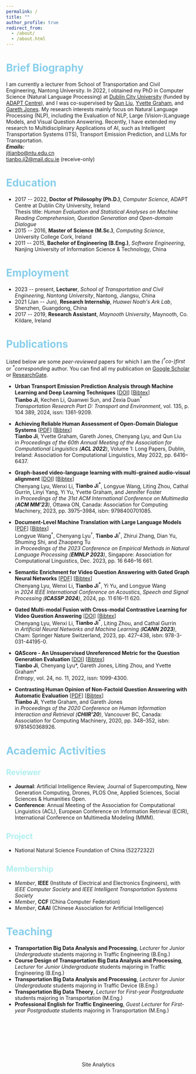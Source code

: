```yaml
---
permalink: /
title: ""
author_profile: true
redirect_from: 
  - /about/
  - /about.html
---
```



# <font style="color: #87CEEB">Brief Biography</font>

I am currently a lecturer from School of Transportation and Civil Engineering, Nantong University. In 2022, I obtained my PhD in Computer Science (Natural Language Processing) at [Dublin City University](https://www.dcu.ie/) (funded by [ADAPT Centre](https://www.adaptcentre.ie/)), and I was co-supervised by [Qun Liu](https://liuquncn.github.io/index_en.html), [Yvette Graham](https://www.tcd.ie/scss/people/academic-staff/ygraham/), and [Gareth Jones](https://www.dcu.ie/computing/people/gareth-jones). My research interests mainly focus on Natural Language Processing (NLP), including the Evaluation of NLP, Large (Vision-)Language Models, and Visual Question Answering. Recently, I have extended my research to Multidisciplinary Applications of AI, such as Intelligent Transportation Systems (ITS), Transport Emission Prediction, and LLMs for Transportation.  
***Emails:***  
jitianbo@ntu.edu.cn  
tianbo.ji2@mail.dcu.ie (receive-only)


# <font style="color: #87CEEB">Education</font>

* 2017 -- 2022, **Doctor of Philosophy (Ph.D.)**, *Computer Science*, ADAPT Centre at Dublin City University, Ireland  
Thesis title: *Human Evaluation and Statistical Analyses on Machine Reading Comprehension, Question Generation and Open-domain Dialogue*
* 2015 -- 2016, **Master of Science (M.Sc.)**, *Computing Science*, University College Cork, Ireland  
* 2011 -- 2015, **Bachelor of Engineering (B.Eng.)**, *Software Engineering*, Nanjing University of Information Science & Technology, China

# <font style="color: #87CEEB">Employment</font>

* 2023 -- present, **Lecturer**, *School of Transportation and Civil Engineering, Nantong University*, Nantong, Jiangsu, China
* 2021 (Jan -- Jun), **Research Internship**, *Huawei Noah's Ark Lab*, Shenzhen, Guangdong, China
* 2017 -- 2019, **Research Assistant**, *Maynooth University*, Maynooth, Co. Kildare, Ireland


# <font style="color: #87CEEB">Publications</font>

Listed below are some *peer-reviewed* papers for which I am the *(<sup>†</sup>co-)first* or *<sup>\*</sup>corresponding* author. You can find all my publication on [Google Scholar](https://scholar.google.com/citations?user=mLc1OxUAAAAJ&hl=en) or [ResearchGate](https://www.researchgate.net/profile/Tianbo-Ji).  
<!-- **Corresponding Author*  
*†Equal Contribution* -->

<!-- * **Utilizing the Internet of Things and Big Data for Traffic Management: The Role of Physical Network Systems and Collaborative Signal Light Control**   [[DOI](https://doi.org/)] [[Bibtex](/publications/bibtex/tits2024.bib)]   
**Tianbo Ji**, Quanwei Sun, Kechen Li, and Zexia Duan\*  
*IEEE Transactions on Intelligent Transportation Systems* -->

<!-- * **A Framework for Explainable Toxic Language Detection in Online Game Conversations via Distilling GPT-4** [[DOI](https://doi.org/)] [[Bibtex](/publications/bibtex/asc2025.bib)]   
**Tianbo Ji**, Quanwei Sun, Peng Cheng, Kechen Li, Zexia Duan\*, Chenyang Lyu, Peng Ping, and Zhichao Cao  
*Applied Soft Computing* -->

<!-- * **Adaptive traffic signal control for energy efficiency using deep learning and consumer electronics**   [[DOI](https://doi.org/)] [[Bibtex](/publications/bibtex/tce2025.bib)]   
**Tianbo Ji**, Peng Cheng, Kechen Li, Zhichao Cao, Zexia Duan\*, and Chenyang Lyu  
*IEEE Transactions on Consumer Electronics* -->

<!-- * **Assessing the Impact of Super Typhoon on Terrestrial Ecosystems in Eastern Coastal China: A Case Study of Typhoon Lekima**  [[DOI](https://doi.org/)] [[Bibtex](/publications/bibtex/ijde2025.bib)]   
Zexia Duan, Yichi Zhang, Sihui Fan, and **Tianbo Ji\***  
*International Journal of Digital Earth* -->

<!-- * **Large Language Models as Path Planners: Exploring Obstacle-Aware Navigation Capabilities**  [[DOI](https://doi.org/)] [[Bibtex](/publications/bibtex/cee2025.bib)]   
Kechen Li, Mengyu Zhu, Yaotian Tao, and **Tianbo Ji\***   
*Computers & Electrical Engineering* -->


* **Urban Transport Emission Prediction Analysis through Machine Learning and Deep Learning Techniques** [[DOI](https://doi.org/10.1016/j.trd.2024.104389)] [[Bibtex](/publications/bibtex/trd2024.bib)]  
**Tianbo Ji**, Kechen Li, Quanwei Sun, and Zexia Duan<sup>\*</sup>   
*Transportation Research Part D: Transport and Environment*, vol. 135, p. 104 389, 2024, issn: 1361-9209.

* **Achieving Reliable Human Assessment of Open-Domain Dialogue Systems** [[PDF](https://aclanthology.org/2022.acl-long.445.pdf)] [[Bibtex](/publications/bibtex/acl2022.bib)]   
**Tianbo Ji**, Yvette Graham, Gareth Jones, Chenyang Lyu, and Qun Liu  
in *Proceedings of the 60th Annual Meeting of the Association for Computational Linguistics (**ACL 2022**)*, Volume 1: Long Papers, Dublin, Ireland: Association for Computational Linguistics, May 2022, pp. 6416–6437. 

* **Graph-based video-language learning with multi-grained audio-visual alignment**  [[DOI](https://doi.org/10.1145/3581783.3612132)] [[Bibtex](/publications/bibtex/acmmm2023.bib)]   
Chenyang Lyu, Wenxi Li, **Tianbo Ji<sup>\*</sup>**, Longyue Wang, Liting Zhou, Cathal Gurrin, Linyi Yang, Yi Yu, Yvette Graham, and Jennifer Foster  
in *Proceedings of the 31st ACM International Conference on Multimedia (**ACM MM'23**)*, Ottawa ON, Canada: Association for Computing Machinery, 2023, pp. 3975–3984, isbn: 9798400701085. 

* **Document-Level Machine Translation with Large Language Models** [[PDF](https://aclanthology.org/2023.emnlp-main.1036.pdf)] [[Bibtex](/publications/bibtex/emnlp2023.bib)]   
Longyue Wang<sup>†</sup>, Chenyang Lyu<sup>†</sup>, **Tianbo Ji**<sup>†</sup>, Zhirui Zhang, Dian Yu, Shuming Shi, and Zhaopeng Tu  
in *Proceedings of the 2023 Conference on Empirical Methods in Natural Language Processing (**EMNLP 2023**)*, Singapore: Association for Computational Linguistics, Dec. 2023, pp. 16 646–16 661.

* **Semantic Enrichment for Video Question Answering with Gated Graph Neural Networks**  [[PDF](https://ieeexplore.ieee.org/stamp/stamp.jsp?tp=&arnumber=10447275)] [[Bibtex](/publications/bibtex/icassp2024.bib)]   
Chenyang Lyu, Wenxi Li, **Tianbo Ji<sup>\*</sup>**, Yi Yu, and Longyue Wang  
in *2024 IEEE International Conference on Acoustics, Speech and Signal Processing (**ICASSP 2024**)*, 2024, pp. 11 616–11 620.

* **Gated Multi-modal Fusion with Cross-modal Contrastive Learning for Video Question Answering** [[DOI](https://doi.org/10.1007/978-3-031-44195-0_35)] [[Bibtex](/publications/bibtex/icann2023.bib)]   
Chenyang Lyu, Wenxi Li, **Tianbo Ji<sup>\*</sup>**, Liting Zhou, and Cathal Gurrin  
in *Artificial Neural Networks and Machine Learning (**ICANN 2023**)*, Cham: Springer Nature Switzerland, 2023, pp. 427–438, isbn: 978-3-031-44195-0.

* **QAScore - An Unsupervised Unreferenced Metric for the Question Generation Evaluation** [[DOI](https://doi.org/10.3390/e24111514)] [[Bibtex](/publications/bibtex/entropy.bib)]   
**Tianbo Ji**, Chenyang Lyu*, Gareth Jones, Liting Zhou, and Yvette Graham*  
*Entropy*, vol. 24, no. 11, 2022, issn: 1099-4300.

* **Contrasting Human Opinion of Non-Factoid Question Answering with Automatic Evaluation** [[PDF](https://dl.acm.org/doi/pdf/10.1145/3343413.3377996)] [[Bibtex](/publications/bibtex/chiir2020.bib)]   
**Tianbo Ji**, Yvette Graham, and Gareth Jones  
in *Proceedings of the 2020 Conference on Human Information Interaction and Retrieval (**CHIIR'20**)*, Vancouver BC, Canada: Association for Computing Machinery, 2020, pp. 348–352, isbn: 9781450368926. 



# <font style="color: #87CEEB">Academic Activities</font>


## <font style="color: #AFEEEE">Reviewer</font>

* **Journal**: Artificial Intelligence Review, Journal of Supercomputing, New Generation Computing, Drones, PLOS One, Applied Sciences, Social Sciences & Humanities Open.
* **Conference**: Annual Meeting of the Association for Computational Linguistics (ACL), European Conference on Information Retrieval (ECIR), International Conference on Multimedia Modeling (MMM).

## <font style="color: #AFEEEE">Project</font>

* National Natural Science Foundation of China (52272322)


## <font style="color: #AFEEEE">Membership</font>  

* *Member*, **IEEE** (Institute of Electrical and Electronics Engineers), with *IEEE Computer Society* and *IEEE Intelligent Transportation Systems Society*
* *Member*, **CCF** (China Computer Federation)
* *Member*, **CAAI** (Chinese Association for Artificial Intelligence)
  

# <font style="color: #87CEEB">Teaching</font> 

* **Transportation Big Data Analysis and Processing**, *Lecturer* for *Junior Undergraduate* students majoring in Traffic Engineering (B.Eng.)
* **Course Design of Transportation Big Data Analysis and Processing**, *Lecturer* for *Junior Undergraduate* students majoring in Traffic Engineering (B.Eng.)
* **Transportation Big Data Analysis and Processing**, *Lecturer* for *Junior Undergraduate* students majoring in Traffic Device (B.Eng.)
* **Transportation Big Data Theory**, *Lecturer* for *First-year Postgraduate* students majoring in Transportation (M.Eng.)
* **Professional English for Traffic Engineering**, *Guest Lecturer* for *First-year Postgraduate* students majoring in Transportation (M.Eng.)


<br>
<br>
<br>
<br>
<br>
<br>

<p style="text-align: center">Site Analytics</p>
<div style="width:45%;margin: 0 auto;">
<script 
    type="text/javascript" 
    id="clustrmaps" 
    src="//clustrmaps.com/map_v2.js?d=zfDjHAZYEsSi-VUXTw30ByfpYZNgVA9RRX7XvQLKc9o&cl=ffffff&w=a">
</script>
</div>
